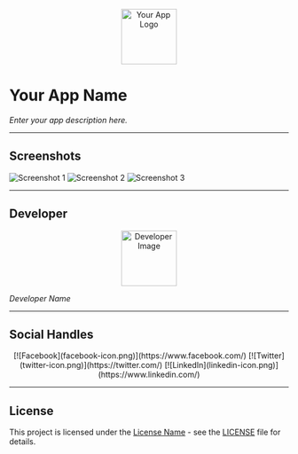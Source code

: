 <p align="center">
  <img src="app-logo.png" alt="Your App Logo" width="100">
</p>

# Your App Name

*Enter your app description here.*

---

## Screenshots

![Screenshot 1](screenshot1.png)
![Screenshot 2](screenshot2.png)
![Screenshot 3](screenshot3.png)

---

## Developer

<p align="center">
  <img src="developer-image.jpg" alt="Developer Image" width="100" height="100">
</p>

*Developer Name*

---

## Social Handles

<p align="center">
  [![Facebook](facebook-icon.png)](https://www.facebook.com/)
  [![Twitter](twitter-icon.png)](https://twitter.com/)
  [![LinkedIn](linkedin-icon.png)](https://www.linkedin.com/)
</p>

---

## License

This project is licensed under the [License Name](LICENSE) - see the [LICENSE](LICENSE) file for details.
